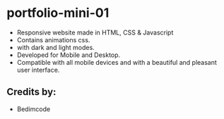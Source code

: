 # portfolio-mini-01

- Responsive website made in HTML, CSS & Javascript
- Contains animations css.
- with dark and light modes.
- Developed for Mobile and Desktop.
- Compatible with all mobile devices and with a beautiful and pleasant user interface.


## Credits by: 
 - Bedimcode
